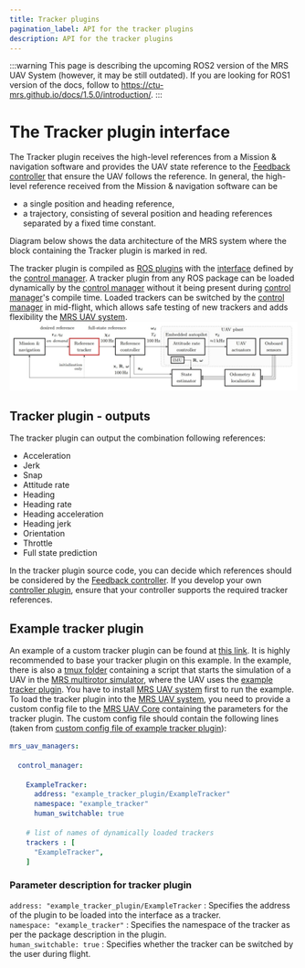 ```yaml
---
title: Tracker plugins
pagination_label: API for the tracker plugins
description: API for the tracker plugins
---
```


:::warning
This page is describing the upcoming ROS2 version of the MRS UAV System (however, it may be still outdated). If you are looking for ROS1 version of the docs, follow to https://ctu-mrs.github.io/docs/1.5.0/introduction/.
:::

# The Tracker plugin interface


The Tracker plugin receives the high-level references from a Mission \& navigation software and provides the UAV state reference to the [Feedback controller](https://ctu-mrs.github.io/docs/features/controllers/) that ensure the UAV follows the reference.
In general, the high-level reference received from the Mission \& navigation software can be

* a single position and heading reference,
* a trajectory, consisting of several position and heading references separated by a fixed time constant.
 
Diagram below shows the data architecture of the MRS system where the block containing the Tracker plugin is marked in red.

The tracker plugin is compiled as [ROS plugins](http://wiki.ros.org/pluginlib) with the [interface](https://github.com/ctu-mrs/mrs_uav_managers/blob/master/include/mrs_uav_managers/tracker.h) defined by the [control manager](https://github.com/ctu-mrs/mrs_uav_managers).
A tracker plugin from any ROS package can be loaded dynamically by the [control manager](https://github.com/ctu-mrs/mrs_uav_managers) without it being present during [control manager](https://github.com/ctu-mrs/mrs_uav_managers)'s compile time.
Loaded trackers can be switched by the [control manager](https://github.com/ctu-mrs/mrs_uav_managers) in mid-flight, which allows safe testing of new trackers and adds flexibility the [MRS UAV system](https://github.com/ctu-mrs/mrs_uav_system).
![](./fig/diagram_of_system_architecture.jpg)

## Tracker plugin - outputs 
The tracker plugin can output the combination following references:

  * Acceleration 
  * Jerk 
  * Snap 
  * Attitude rate
  * Heading 
  * Heading rate
  * Heading acceleration
  * Heading jerk
  * Orientation 
  * Throttle 
  * Full state prediction 
  
In the tracker plugin source code, you can decide which references should be considered by the [Feedback controller](https://ctu-mrs.github.io/docs/features/controllers/).
If you develop your own [controller plugin](https://ctu-mrs.github.io/docs/plugin-interface/controllers/), ensure that your controller supports the required tracker references.

## Example tracker plugin 

An example of a custom tracker plugin can be found at [this link](https://github.com/ctu-mrs/mrs_core_examples/tree/master/cpp/tracker_plugin).
It is highly recommended to base your tracker plugin on this example.
In the example, there is also a [tmux folder](https://github.com/ctu-mrs/mrs_core_examples/tree/master/cpp/tracker_plugin/tmux) containing a script that starts the simulation of a UAV in the [MRS multirotor simulator](https://github.com/ctu-mrs/mrs_multirotor_simulator), where the UAV uses the [example tracker plugin](https://github.com/ctu-mrs/mrs_core_examples/tree/master/cpp/tracker_plugin).
You have to install [MRS UAV system](https://github.com/ctu-mrs/mrs_uav_system) first to run the example.
To load the tracker plugin into the [MRS UAV system](https://github.com/ctu-mrs/mrs_uav_system), you need to provide a custom config file to the [MRS UAV Core](https://github.com/ctu-mrs/mrs_uav_core) containing the parameters for the tracker plugin.
The custom config file should contain the following lines (taken from [custom config file of example tracker plugin](https://github.com/ctu-mrs/mrs_core_examples/blob/master/cpp/tracker_plugin/tmux/config/custom_config.yaml)):
```yaml 
mrs_uav_managers:

  control_manager:

    ExampleTracker:
      address: "example_tracker_plugin/ExampleTracker"
      namespace: "example_tracker"
      human_switchable: true

    # list of names of dynamically loaded trackers
    trackers : [
      "ExampleTracker",
    ]
```

### Parameter description for tracker plugin

```address: "example_tracker_plugin/ExampleTracker``` : Specifies the address of the plugin to be loaded into the interface as a tracker.  
```namespace: "example_tracker"``` : Specifies the namespace of the tracker as per the package description in the plugin.  
```human_switchable: true``` : Specifies whether the tracker can be switched by the user during flight.  

